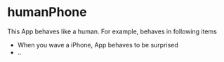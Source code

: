 # humanPhone

This App behaves like a human. For example, behaves in following items

* When you wave a iPhone, App behaves to be surprised
* .. 
